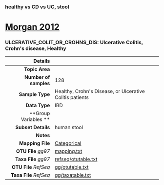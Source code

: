 ### healthy vs CD vs UC, stool
# [Morgan 2012]( ../docs/sokol.html )
### ULCERATIVE_COLIT_OR_CROHNS_DIS: Ulcerative Colitis, Crohn's disease, Healthy

| Details                   |                                                           |
| ------------------------: |-----------------------------------------------------------|
| **Topic Area**                |                                                 |
| **Number of samples**         | 128                                         |
| **Sample Type**               | Healthy, Crohn's Disease, or Ulcerative Colitis patients                                         |
| **Data Type**                 | IBD                                           |
| **Group Variables **          |                                            |
| **Subset Details**            | human stool                                  |
| **Notes**                     |                                          |
| **Mapping File**              | [Categorical]( ../datasets/sokol/Categorical)        |
| **OTU File** *gg97*           | [mapping.txt]( ../datasets/sokol/mapping.txt)          |
| **Taxa File** *gg97*          | [refseq/otutable.txt]( ../datasets/sokol/refseq/otutable.txt)        |
| **OTU File** *RefSeq*         | [gg/otutable.txt]( ../datasets/sokol/gg/otutable.txt)  |
| **Taxa File** *RefSeq*        | [gg/taxatable.txt]( ../datasets/sokol/gg/taxatable.txt)|